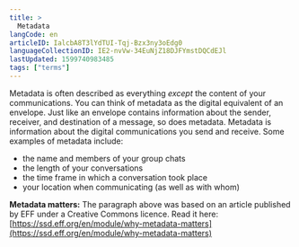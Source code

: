 ```yaml
---
title: >
  Metadata
langCode: en
articleID: IalcbA8T3lYdTUI-Tqj-Bzx3ny3oEdg0
languageCollectionID: IE2-nvVw-34EuNjZ18DJFYmstDQCdEJl
lastUpdated: 1599740983485
tags: ["terms"]
---
```


Metadata is often described as everything _except_ the content of your communications. You can think of metadata as the digital equivalent of an envelope. Just like an envelope contains information about the sender, receiver, and destination of a message, so does metadata. Metadata is information about the digital communications you send and receive. Some examples of metadata include:

-   the name and members of your group chats
-   the length of your conversations
-   the time frame in which a conversation took place
-   your location when communicating (as well as with whom)

**Metadata matters:** The paragraph above was based on an article published by EFF under a Creative Commons licence. Read it here: [https://ssd.eff.org/en/module/why-metadata-matters](https://ssd.eff.org/en/module/why-metadata-matters)